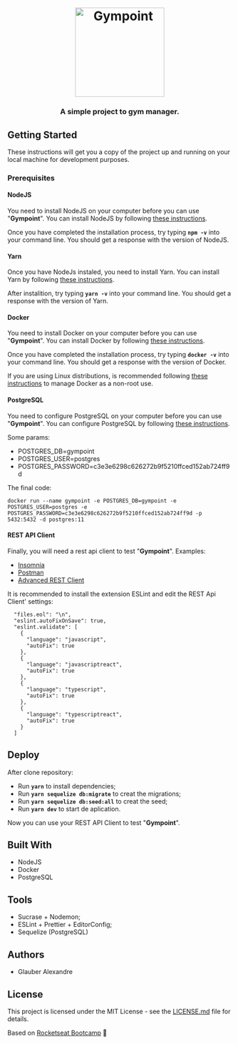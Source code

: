 <h1 align="center">
  <img alt="Gympoint" title="Gympoint" src="https://github.com/matheusleandroo/gympoint/blob/master/src/img/gympoint_logo.png" width="200px" />
</h1>

<h3 align="center">
  A simple project to gym manager.
</h3>

## Getting Started

These instructions will get you a copy of the project up and running on your local machine for development purposes.

<h3>Prerequisites</h3>

<h4>NodeJS</h4>

You need to install NodeJS on your computer before you can use "**Gympoint**". You can install NodeJS by following <a href="https://nodejs.org/en/download/package-manager/" target="_blank">these instructions</a>.

Once you have completed the installation process, try typing **```npm -v```** into your command line. You should get a response with the version of NodeJS.

<h4>Yarn</h4>

Once you have NodeJs instaled, you need to install Yarn. You can install Yarn by following <a href="https://yarnpkg.com/en/docs/getting-started" target="_blank">these instructions</a>.

After instalition, try typing **```yarn -v```** into your command line. You should get a response with the version of Yarn.

<h4>Docker</h4>

You need to install Docker on your computer before you can use "**Gympoint**". You can install Docker by following <a href="https://www.docker.com/get-started" target="_blank">these instructions</a>.

Once you have completed the installation process, try typing **```docker -v```** into your command line. You should get a response with the version of Docker.

If you are using Linux distributions, is recommended following <a href="https://docs.docker.com/install/linux/linux-postinstall/" target="_blank">these instructions</a> to manage Docker as a non-root use.

<h4>PostgreSQL</h4>

You need to configure PostgreSQL on your computer before you can use "**Gympoint**". You can configure PostgreSQL by following <a href="https://hub.docker.com/_/postgres" target="_blank">these instructions</a>.

Some params:

<ul>
  <li>POSTGRES_DB=gympoint</li>
  <li>POSTGRES_USER=postgres</li>
  <li>POSTGRES_PASSWORD=c3e3e6298c626272b9f5210ffced152ab724ff9d</li>
</ul>

The final code:

```
docker run --name gympoint -e POSTGRES_DB=gympoint -e POSTGRES_USER=postgres -e POSTGRES_PASSWORD=c3e3e6298c626272b9f5210ffced152ab724ff9d -p 5432:5432 -d postgres:11

```

<h4>REST API Client</h4>

Finally, you will need a rest api client to test "**Gympoint**". Examples:

<ul>
  <li><a href="https://insomnia.rest/" target="_blank">Insomnia</a></li>
  <li><a href="https://www.getpostman.com/" target="_blank">Postman</a></li>
  <li><a href="https://install.advancedrestclient.com/install" target="_blank">Advanced REST Client</a></li>
</ul>

It is recommended to install the extension ESLint and edit the REST Api Client' settings:
```
  "files.eol": "\n",
  "eslint.autoFixOnSave": true,
  "eslint.validate": [
    {
      "language": "javascript",
      "autoFix": true
    },
    {
      "language": "javascriptreact",
      "autoFix": true
    },
    {
      "language": "typescript",
      "autoFix": true
    },
    {
      "language": "typescriptreact",
      "autoFix": true
    }
  ]
```

## Deploy

After clone repository:

- Run **`yarn`** to install dependencies;
- Run **`yarn sequelize db:migrate`** to creat the migrations;
- Run **`yarn sequelize db:seed:all`** to creat the seed;
- Run **`yarn dev`** to start de aplication.

Now you can use your REST API Client to test "**Gympoint**".

## Built With

<ul>
  <li>NodeJS</li>
  <li>Docker</li>
  <li>PostgreSQL</li>
</ul>

## Tools

<ul>
  <li>Sucrase + Nodemon;</li>
  <li>ESLint + Prettier + EditorConfig;</li>
  <li>Sequelize (PostgreSQL)</li>
</ul>

## Authors

<ul>
  <li>Glauber Alexandre</li>
</ul>

## License

This project is licensed under the MIT License - see the <a href="https://github.com/matheusleandroo/gympoint/blob/master/LICENSE" target="_blank">LICENSE.md</a> file for details.

Based on <a href="https://rocketseat.com.br/bootcamp" target="_blank">Rocketseat Bootcamp</a> :rocket:
